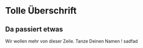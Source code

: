 # Tolle Überschrift

## Da passiert etwas 



Wir wollen mehr von dieser Zeile. Tanze Deinen Namen !
sadfad